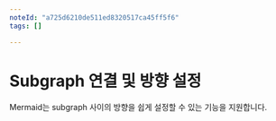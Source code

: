 ```yaml
---
noteId: "a725d6210de511ed8320517ca45ff5f6"
tags: []

---
```


# Subgraph 연결 및 방향 설정

Mermaid는 subgraph 사이의 방향을 쉽게 설정할 수 있는 기능을 지원합니다.

